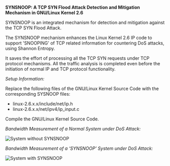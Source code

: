 **SYNSNOOP: A TCP SYN Flood Attack Detection and Mitigation Mechanism in GNU/Linux Kernel 2.6**


SYNSNOOP is an integrated mechanism for detection and mitigation against the TCP SYN Flood 
Attack. 

The SYNSNOOP mechanism enhances the Linux Kernel 2.6 IP code to support 'SNOOPING' of TCP 
related information for countering DoS attacks, using Shannon Entropy.

It saves the effort of processing all the TCP SYN requests under TCP protocol mechanisms. 
All the traffic analysis is completed even before the initiation of normal IP and TCP 
protocol functionality. 


*Setup Information:*


Replace the following files of the GNU/Linux Kernel Source Code with the corresponding 
SYSNOOP files:

* linux-2.6.x.x/include/net/ip.h
* linux-2.6.x.x/net/ipv4/ip_input.c

Compile the GNU/Linux Kernel Source Code.


*Bandwidth Measurement of a Normal System under DoS Attack:*

![System without SYNSNOOP](https://raw.github.com/sandeepsinghmails/synsnoop/master/images/screenshot1.jpeg)

*Bandwidth Measurement of a ‘SYNSNOOP’ System under DoS Attack:*

![System with SYNSNOOP](https://raw.github.com/sandeepsinghmails/synsnoop/master/images/screenshot2.jpeg)